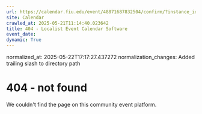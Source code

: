 ```yaml
---
url: https://calendar.fiu.edu/event/48871687832504/confirm/?instance_id=49163465259468&return=https%3A%2F%2Fcalendar.fiu.edu%2Fcalendar%3Fevent_types%255B%255D%3D121719
site: Calendar
crawled_at: 2025-05-21T11:14:40.023642
title: 404 - Localist Event Calendar Software
event_date: 
dynamic: True
---
```

normalized_at: 2025-05-22T17:17:27.437272
normalization_changes: Added trailing slash to directory path

# 404 - not found
We couldn't find the page on this community event platform.
